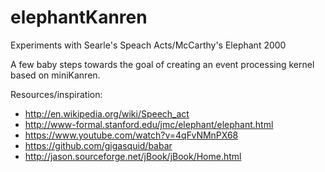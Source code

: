 # elephantKanren

Experiments with Searle's Speach Acts/McCarthy's Elephant 2000
 
A few baby steps towards the goal of creating an event processing kernel based on miniKanren.

Resources/inspiration:

* http://en.wikipedia.org/wiki/Speech_act
* http://www-formal.stanford.edu/jmc/elephant/elephant.html
* https://www.youtube.com/watch?v=4qFvNMnPX68
* https://github.com/gigasquid/babar
* http://jason.sourceforge.net/jBook/jBook/Home.html
